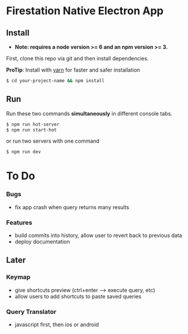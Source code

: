 # Firestation Native Electron App

## Install

* **Note: requires a node version >= 6 and an npm version >= 3.**

First, clone this repo via git and then install dependencies.

**ProTip**: Install with [yarn](https://github.com/yarnpkg/yarn) for faster and safer installation

```bash
$ cd your-project-name && npm install
```

## Run

Run these two commands __simultaneously__ in different console tabs.

```bash
$ npm run hot-server
$ npm run start-hot
```

or run two servers with one command

```bash
$ npm run dev
```

# To Do

### Bugs
* fix app crash when query returns many results

### Features
* build commits into history, allow user to revert back to previous data
* deploy documentation

## Later

### Keymap
* give shortcuts preview (ctrl+enter --> execute query, etc)
* allow users to add shortcuts to paste saved queries

### Query Translator
* javascript first, then ios or android